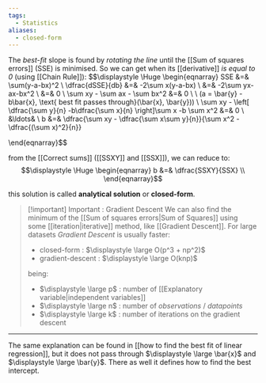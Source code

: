 ```yaml
---
tags:
  - Statistics
aliases:
  - closed-form
---
```

The *best-fit* slope is found by *rotating the line* until the [[Sum of squares errors]] (SSE) is minimised. So we can get when its [[derivative]] *is equal to 0* (using [[Chain Rule]]):
$$\displaystyle \Huge \begin{eqnarray} 
SSE &=& \sum(y-a-bx)^2 \\
\dfrac{dSSE}{db} &=& -2\sum x(y-a-bx) \\
&=& -2\sum yx-ax-bx^2 \\
&=& 0 \\
\sum xy - \sum ax - \sum bx^2 &=& 0 \\ \\
(a = \bar{y} - b\bar{x}, \text{ best fit passes through}(\bar{x}, \bar{y})) \\
\sum xy - \left[ \dfrac{\sum y}{n} -b\dfrac{\sum x}{n} \right]\sum x -b \sum x^2 &=& 0 \\
&\ldots& \\
b &=& \dfrac{\sum xy - \dfrac{\sum x\sum y}{n}}{\sum x^2 - \dfrac{(\sum x)^2}{n}}

\end{eqnarray}$$

from the [[Correct sums]] ([[SSXY]] and [[SSX]]), we can reduce to:
$$\displaystyle \Huge \begin{eqnarray} 
b &=& \dfrac{SSXY}{SSX} \\
\end{eqnarray}$$

this solution is called **analytical solution** or **closed-form**.

>[!important] Important : Gradient Descent
> We can also find the minimum of the [[Sum of squares errors|Sum of Squares]] using some [[iteration|iterative]] method, like [[Gradient Descent]]. 
> For large datasets *Gradient Descent* is usually faster:
> - closed-form : $\displaystyle \large O(p^3 + np^2)$
> - gradient-descent : $\displaystyle \large O(knp)$ 
>
> being:
> - $\displaystyle \large p$ : number of [[Explanatory variable|independent variables]]
> - $\displaystyle \large n$ : number of *observations* / *datapoints*
> - $\displaystyle \large k$ : number of iterations on the gradient descent


---

The same explanation can be found in [[how to find the best fit of linear regression]], but it does not pass through $\displaystyle \large \bar{x}$ and $\displaystyle \large \bar{y}$. There as well it defines how to find the best intercept.